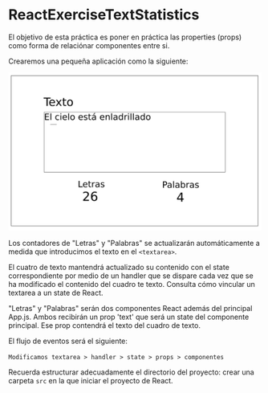 # ReactExerciseTextStatistics

El objetivo de esta práctica es poner en práctica las properties (props) como forma de relaciónar  componentes entre si.

Crearemos una pequeña aplicación como la siguiente:

![Foto](./picture1.png)

Los contadores de "Letras" y "Palabras" se actualizarán automáticamente a medida que introducimos el texto en el `<textarea>`.

El cuatro de texto mantendrá actualizado su contenido con el state correspondiente por medio de un handler que se dispare cada vez que se ha modificado el contenido del cuadro te texto. Consulta cómo vincular un textarea a un state de React.

 "Letras" y "Palabras" serán dos componentes React además del principal App.js. Ambos recibirán un prop 'text' que será un state del componente principal. Ese prop contendrá el texto del cuadro de texto.

 El flujo de eventos será el siguiente:

 `Modificamos textarea > handler > state > props > componentes`

Recuerda estructurar adecuadamente el directorio del proyecto: crear una carpeta `src` en la que iniciar el proyecto de React.